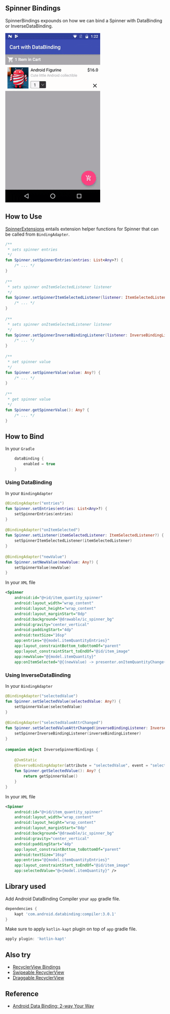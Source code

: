 ## Spinner Bindings

SpinnerBindings expounds on how we can bind a Spinner with DataBinding or InverseDataBinding.

<img src="./README_images/spinner_bindings.gif" width="300" height="534"/>

## How to Use

[SpinnerExtensions](./app/src/main/java/com/chetdeva/spinnerbindings/extensions/SpinnerExtensions.kt) entails extension helper functions for Spinner that can be called from `BindingAdapter`.

```kotlin
/**
 * sets spinner entries
 */
fun Spinner.setSpinnerEntries(entries: List<Any>?) {
    /* ... */
}

/**
 * sets spinner onItemSelectedListener listener
 */
fun Spinner.setSpinnerItemSelectedListener(listener: ItemSelectedListener?) {
    /* ... */
}

/**
 * sets spinner onItemSelectedListener listener
 */
fun Spinner.setSpinnerInverseBindingListener(listener: InverseBindingListener?) {
    /* ... */
}

/**
 * set spinner value
 */
fun Spinner.setSpinnerValue(value: Any?) {
    /* ... */
}

/**
 * get spinner value
 */
fun Spinner.getSpinnerValue(): Any? {
    /* ... */
}
```

## How to Bind

In your `Gradle`

```groovy
    dataBinding {
        enabled = true
    }
```

### Using DataBinding

In your `BindingAdapter`

```kotlin
@BindingAdapter("entries")
fun Spinner.setEntries(entries: List<Any>?) {
    setSpinnerEntries(entries)
}

@BindingAdapter("onItemSelected")
fun Spinner.setListener(itemSelectedListener: ItemSelectedListener?) {
    setSpinnerItemSelectedListener(itemSelectedListener)
}

@BindingAdapter("newValue")
fun Spinner.setNewValue(newValue: Any?) {
    setSpinnerValue(newValue)
}
```

In your `XML` file

```xml
<Spinner
    android:id="@+id/item_quantity_spinner"
    android:layout_width="wrap_content"
    android:layout_height="wrap_content"
    android:layout_marginStart="8dp"
    android:background="@drawable/ic_spinner_bg"
    android:gravity="center_vertical"
    android:paddingStart="4dp"
    android:textSize="16sp"
    app:entries="@{model.itemQuantityEntries}"
    app:layout_constraintBottom_toBottomOf="parent"
    app:layout_constraintStart_toEndOf="@id/item_image"
    app:newValue="@{model.itemQuantity}"
    app:onItemSelected="@{(newValue) -> presenter.onItemQuantityChange(model.cartItem, Converter.toInt(newValue))}" />
```

### Using InverseDataBinding

In your `BindingAdapter`

```kotlin
@BindingAdapter("selectedValue")
fun Spinner.setSelectedValue(selectedValue: Any?) {
    setSpinnerValue(selectedValue)
}

@BindingAdapter("selectedValueAttrChanged")
fun Spinner.setSelectedValueAttrChanged(inverseBindingListener: InverseBindingListener?) {
    setSpinnerInverseBindingListener(inverseBindingListener)
}

companion object InverseSpinnerBindings {

    @JvmStatic
    @InverseBindingAdapter(attribute = "selectedValue", event = "selectedValueAttrChanged")
    fun Spinner.getSelectedValue(): Any? {
        return getSpinnerValue()
    }
}
```

In your `XML` file

```xml
<Spinner
    android:id="@+id/item_quantity_spinner"
    android:layout_width="wrap_content"
    android:layout_height="wrap_content"
    android:layout_marginStart="8dp"
    android:background="@drawable/ic_spinner_bg"
    android:gravity="center_vertical"
    android:paddingStart="4dp"
    app:layout_constraintBottom_toBottomOf="parent"
    android:textSize="16sp"
    app:entries="@{model.itemQuantityEntries}"
    app:layout_constraintStart_toEndOf="@id/item_image"
    app:selectedValue="@={model.itemQuantity}" />
```

## Library used

Add Android DataBinding Compiler your `app` gradle file.

```groovy
dependencies {
    kapt 'com.android.databinding:compiler:3.0.1'
}
```

Make sure to apply `kotlin-kapt` plugin on top of `app` gradle file.

```groovy
apply plugin: 'kotlin-kapt'
```

## Also try

- [RecyclerView Bindings](https://github.com/chetdeva/recyclerview-bindings)
- [Swipeable RecyclerView](https://github.com/chetdeva/swipeablerecyclerview)
- [Draggable RecyclerView](https://github.com/chetdeva/draggablerecyclerview)

## Reference

- [Android Data Binding: 2-way Your Way](https://medium.com/google-developers/android-data-binding-2-way-your-way-ccac20f6313)

